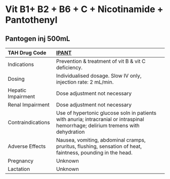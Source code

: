 # Vit B1+ B2 + B6 + C + Nicotinamide + Pantothenyl

## Pantogen inj 500mL

| TAH Drug Code      | [**IPANT**](https://www.tahsda.org.tw/drugs/hissearch.php?drug_code=IPANT)                                                        |
|:-------------------|:----------------------------------------------------------------------------------------------------------------------------------|
| Indications        | Prevention & treatment of vit B & vit C deficiency.                                                                               |
| Dosing             | Individualised dosage. Slow IV only, injection rate: 2 mL/min.                                                                    |
| Hepatic Impairment | Dose adjustment not necessary                                                                                                     |
| Renal Impairment   | Dose adjustment not necessary                                                                                                     |
| Contraindications  | Use of hypertonic glucose soln in patients with anuria; intracranial or intraspinal hemorrhage; delirium tremens with dehydration |
| Adverse Effects    | Nausea, vomiting, abdominal cramps, pruritus, flushing, sensation of heat, faintness, pounding in the head.                       |
| Pregnancy          | Unknown                                                                                                                           |
| Lactation          | Unknown                                                                                                                           |

